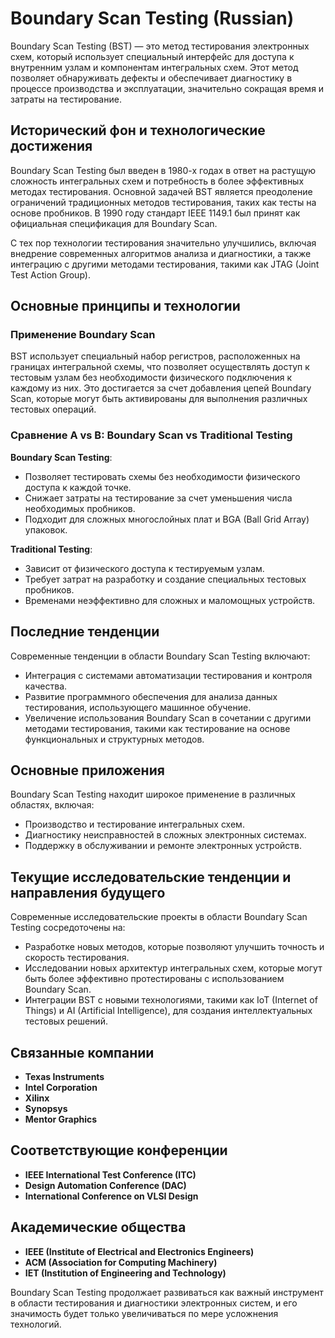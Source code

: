 # Boundary Scan Testing (Russian)

Boundary Scan Testing (BST) — это метод тестирования электронных схем, который использует специальный интерфейс для доступа к внутренним узлам и компонентам интегральных схем. Этот метод позволяет обнаруживать дефекты и обеспечивает диагностику в процессе производства и эксплуатации, значительно сокращая время и затраты на тестирование.

## Исторический фон и технологические достижения

Boundary Scan Testing был введен в 1980-х годах в ответ на растущую сложность интегральных схем и потребность в более эффективных методах тестирования. Основной задачей BST является преодоление ограничений традиционных методов тестирования, таких как тесты на основе пробников. В 1990 году стандарт IEEE 1149.1 был принят как официальная спецификация для Boundary Scan.

С тех пор технологии тестирования значительно улучшились, включая внедрение современных алгоритмов анализа и диагностики, а также интеграцию с другими методами тестирования, такими как JTAG (Joint Test Action Group).

## Основные принципы и технологии

### Применение Boundary Scan

BST использует специальный набор регистров, расположенных на границах интегральной схемы, что позволяет осуществлять доступ к тестовым узлам без необходимости физического подключения к каждому из них. Это достигается за счет добавления цепей Boundary Scan, которые могут быть активированы для выполнения различных тестовых операций.

### Сравнение A vs B: Boundary Scan vs Traditional Testing

**Boundary Scan Testing**:
- Позволяет тестировать схемы без необходимости физического доступа к каждой точке.
- Снижает затраты на тестирование за счет уменьшения числа необходимых пробников.
- Подходит для сложных многослойных плат и BGA (Ball Grid Array) упаковок.

**Traditional Testing**:
- Зависит от физического доступа к тестируемым узлам.
- Требует затрат на разработку и создание специальных тестовых пробников.
- Временами неэффективно для сложных и маломощных устройств.

## Последние тенденции

Современные тенденции в области Boundary Scan Testing включают:
- Интеграция с системами автоматизации тестирования и контроля качества.
- Развитие программного обеспечения для анализа данных тестирования, использующего машинное обучение.
- Увеличение использования Boundary Scan в сочетании с другими методами тестирования, такими как тестирование на основе функциональных и структурных методов.

## Основные приложения

Boundary Scan Testing находит широкое применение в различных областях, включая:
- Производство и тестирование интегральных схем.
- Диагностику неисправностей в сложных электронных системах.
- Поддержку в обслуживании и ремонте электронных устройств.

## Текущие исследовательские тенденции и направления будущего

Современные исследовательские проекты в области Boundary Scan Testing сосредоточены на:
- Разработке новых методов, которые позволяют улучшить точность и скорость тестирования.
- Исследовании новых архитектур интегральных схем, которые могут быть более эффективно протестированы с использованием Boundary Scan.
- Интеграции BST с новыми технологиями, такими как IoT (Internet of Things) и AI (Artificial Intelligence), для создания интеллектуальных тестовых решений.

## Связанные компании

- **Texas Instruments**
- **Intel Corporation**
- **Xilinx**
- **Synopsys**
- **Mentor Graphics**

## Соответствующие конференции

- **IEEE International Test Conference (ITC)**
- **Design Automation Conference (DAC)**
- **International Conference on VLSI Design**

## Академические общества

- **IEEE (Institute of Electrical and Electronics Engineers)**
- **ACM (Association for Computing Machinery)**
- **IET (Institution of Engineering and Technology)**

Boundary Scan Testing продолжает развиваться как важный инструмент в области тестирования и диагностики электронных систем, и его значимость будет только увеличиваться по мере усложнения технологий.